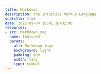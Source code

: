 ```yaml
---
title: Markdown
description: The Intuitive Markup Language
subtitle: true
date: 2022-09-04 18:41:18+02:00
resources:
- src: Markdown.svg
  name: featured
  params:
    alt: Markdown logo
    background: light
    padding: one
    width: tiny
    type: symbol
---
```

